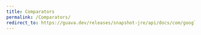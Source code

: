 ```yaml
---
title: Comparators
permalink: /Comparators/
redirect_to: https://guava.dev/releases/snapshot-jre/api/docs/com/google/common/collect/Comparators.html
---
```

